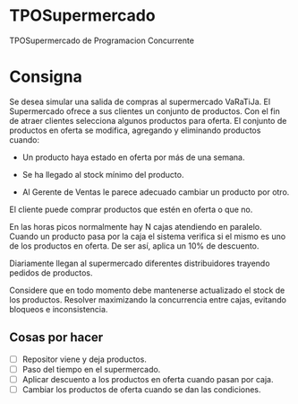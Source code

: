 # TPOSupermercado
TPOSupermercado de Programacion Concurrente

# Consigna
Se desea simular una salida de compras al supermercado VaRaTiJa.
El Supermercado ofrece a sus clientes un conjunto de productos. Con el fin de atraer
clientes selecciona algunos productos para oferta. El conjunto de productos en oferta
se modifica, agregando y eliminando productos cuando:

- Un producto haya estado en oferta por más de una semana.

- Se ha llegado al stock mínimo del producto.

- Al Gerente de Ventas le parece adecuado cambiar un producto por otro.

El cliente puede comprar productos que estén en oferta o que no.

En las horas picos normalmente hay N cajas atendiendo en paralelo. Cuando un
producto pasa por la caja el sistema verifica si el mismo es uno de los productos en
oferta. De ser así, aplica un 10% de descuento.

Diariamente llegan al supermercado diferentes distribuidores trayendo pedidos de
productos.

Considere que en todo momento debe mantenerse actualizado el stock de los productos.
Resolver maximizando la concurrencia entre cajas, evitando bloqueos e inconsistencia.

## Cosas por hacer
- [ ] Repositor viene y deja productos.
- [ ] Paso del tiempo en el supermercado.
- [ ] Aplicar descuento a los productos en oferta cuando pasan por caja.
- [ ] Cambiar los productos de oferta cuando se dan las condiciones.
